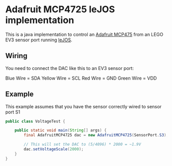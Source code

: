 # Adafruit MCP4725 leJOS implementation

This is a java implementation to control an [Adafruit MCP475](https://github.com/adafruit/Adafruit_MCP4725) from an LEGO EV3 sensor port running [leJOS](http://www.lejos.org/).

## Wiring

You need to connect the DAC like this to an EV3 sensor port:

Blue Wire    = SDA
Yellow Wire  = SCL
Red Wire     = GND
Green Wire   = VDD

## Example

This example assumes that you have the sensor correctly wired to sensor port S1

```java
public class VoltageTest {

	public static void main(String[] args) {
		final AdafruitMCP4725 dac = new AdafruitMCP4725(SensorPort.S3);

		// This will set the DAC to (5/4096) * 2000 = ~1.9V
		dac.setVoltageScale(2000);
	}
}
```
